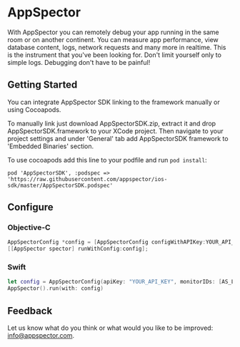 # AppSpector
With AppSpector you can remotely debug your app running in the same room or on another continent. 
You can measure app performance, view database content, logs, network requests and many more in realtime. 
This is the instrument that you've been looking for. Don't limit yourself only to simple logs. 
Debugging don't have to be painful!

## Getting Started
You can integrate AppSpector SDK linking to the framework manually or using Cocoapods.

To manually link just download AppSpectorSDK.zip, extract it and drop AppSpectorSDK.framework to your XCode project.
Then navigate to your project settings and under 'General' tab add AppSpectorSDK framework to 'Embedded Binaries' section.

To use cocoapods add this line to your podfile and run `pod install`:

`pod 'AppSpectorSDK', :podspec => 'https://raw.githubusercontent.com/appspector/ios-sdk/master/AppSpectorSDK.podspec'`


## Configure

### Objective-C
```objective-c
AppSpectorConfig *config = [AppSpectorConfig configWithAPIKey:YOUR_API_KEY monitorIDs:AS_ALL_MONITORS metadata:nil];
[[AppSpector spector] runWithConfig:config];
```

### Swift
```swift
let config = AppSpectorConfig(apiKey: "YOUR_API_KEY", monitorIDs: [AS_LOG_MONITOR], metadata: nil)
AppSpector().run(with: config)
```

## Feedback
Let us know what do you think or what would you like to be improved: [info@appspector.com](mailto:info@appspector.com).
